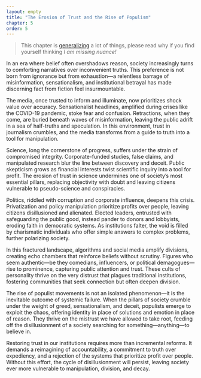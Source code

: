 ```yaml
---
layout: empty
title: "The Erosion of Trust and the Rise of Populism"
chapter: 5
order: 5
---
```


> This chapter is [generalizing](#generalization-and-trends) a lot of things, please read why if you find yourself thinking *I am missing nuance!*

In an era where belief often overshadows reason, society increasingly turns to comforting narratives over inconvenient truths. This preference is not born from ignorance but from exhaustion—a relentless barrage of misinformation, sensationalism, and institutional betrayal has made discerning fact from fiction feel insurmountable.

The media, once trusted to inform and illuminate, now prioritizes shock value over accuracy. Sensationalist headlines, amplified during crises like the COVID-19 pandemic, stoke fear and confusion. Retractions, when they come, are buried beneath waves of misinformation, leaving the public adrift in a sea of half-truths and speculation. In this environment, trust in journalism crumbles, and the media transforms from a guide to truth into a tool for manipulation.

Science, long the cornerstone of progress, suffers under the strain of compromised integrity. Corporate-funded studies, false claims, and manipulated research blur the line between discovery and deceit. Public skepticism grows as financial interests twist scientific inquiry into a tool for profit. The erosion of trust in science undermines one of society’s most essential pillars, replacing objectivity with doubt and leaving citizens vulnerable to pseudo-science and conspiracies.

Politics, riddled with corruption and corporate influence, deepens this crisis. Privatization and policy manipulation prioritize profits over people, leaving citizens disillusioned and alienated. Elected leaders, entrusted with safeguarding the public good, instead pander to donors and lobbyists, eroding faith in democratic systems. As institutions falter, the void is filled by charismatic individuals who offer simple answers to complex problems, further polarizing society.

In this fractured landscape, algorithms and social media amplify divisions, creating echo chambers that reinforce beliefs without scrutiny. Figures who seem authentic—be they comedians, influencers, or political demagogues—rise to prominence, capturing public attention and trust. These cults of personality thrive on the very distrust that plagues traditional institutions, fostering communities that seek connection but often deepen division. 

The rise of populist movements is not an isolated phenomenon—it is the inevitable outcome of systemic failure. When the pillars of society crumble under the weight of greed, sensationalism, and deceit, populists emerge to exploit the chaos, offering identity in place of solutions and emotion in place of reason. They thrive on the mistrust we have allowed to take root, feeding off the disillusionment of a society searching for something—anything—to believe in.

Restoring trust in our institutions requires more than incremental reforms. It demands a reimagining of accountability, a commitment to truth over expediency, and a rejection of the systems that prioritize profit over people. Without this effort, the cycle of disillusionment will persist, leaving society ever more vulnerable to manipulation, division, and decay.

<!-- In an age where belief often trumps investigation, society gravitates towards comforting narratives over hard truths. Sensationalist media, colluding with political interests during crises like the COVID-19 pandemic, amplify fears and spread misinformation without adequate retractions. This relentless barrage erodes public trust, making it difficult to discern fact from fiction. When headlines prioritize shock value over accuracy, the media becomes a catalyst for confusion rather than a beacon of information.

Science, once the bedrock of progress, falters under the weight of false studies and corporate-funded research. The integrity of scientific inquiry is compromised when outcomes are bought, leading to public skepticism. As studies are manipulated to serve financial interests, the line between genuine discovery and fabricated results blurs. This degradation turns a pillar of society into yet another source of doubt, weakening our collective grasp on objective reality.

Politics sinks deeper into greed and corruption, prioritizing privatization and the influx of money over the common good. Elected officials, swayed by corporate dollars, enact policies that favor the few at the expense of the many. This betrayal fosters disillusionment, leaving citizens feeling abandoned by those meant to represent them. As trust in political institutions wanes, the allure of charismatic individuals grows stronger.

In this void of trust, the general population latches onto personalities who seem authentic, starting with well intentioned figures like Jon Stewart and expanding to others who resonate on a personal level. Algorithms and intentional misinformation fuel these cults of personality, creating echo chambers that reinforce beliefs without challenge. The public, disenchanted with traditional institutions, seeks solace in these figures, even when they perpetuate divisions. This shift from institutional trust to individual idolization paves the way for populist movements to flourish, capitalizing on the very erosion of trust that society has allowed to fester. -->